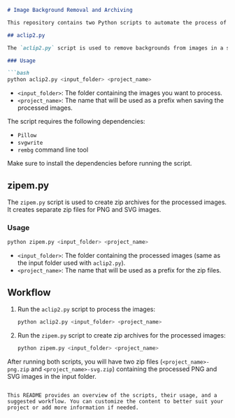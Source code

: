 ```markdown
# Image Background Removal and Archiving

This repository contains two Python scripts to automate the process of removing backgrounds from images and creating zip archives for the processed images.

## aclip2.py

The `aclip2.py` script is used to remove backgrounds from images in a specified folder, resize the images, and save them as PNG and SVG files. The processed images are saved in a subfolder named `aclip-output` within the input folder.

### Usage

```bash
python aclip2.py <input_folder> <project_name>
```

- `<input_folder>`: The folder containing the images you want to process.
- `<project_name>`: The name that will be used as a prefix when saving the processed images.

The script requires the following dependencies:

- `Pillow`
- `svgwrite`
- `rembg` command line tool

Make sure to install the dependencies before running the script.

## zipem.py

The `zipem.py` script is used to create zip archives for the processed images. It creates separate zip files for PNG and SVG images.

### Usage

```bash
python zipem.py <input_folder> <project_name>
```

- `<input_folder>`: The folder containing the processed images (same as the input folder used with `aclip2.py`).
- `<project_name>`: The name that will be used as a prefix for the zip files.

## Workflow

1. Run the `aclip2.py` script to process the images:

   ```bash
   python aclip2.py <input_folder> <project_name>
   ```

2. Run the `zipem.py` script to create zip archives for the processed images:

   ```bash
   python zipem.py <input_folder> <project_name>
   ```

After running both scripts, you will have two zip files (`<project_name>-png.zip` and `<project_name>-svg.zip`) containing the processed PNG and SVG images in the input folder.
```

This README provides an overview of the scripts, their usage, and a suggested workflow. You can customize the content to better suit your project or add more information if needed.